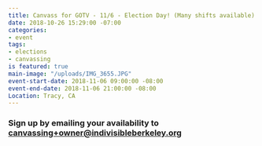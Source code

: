 ```yaml
---
title: Canvass for GOTV - 11/6 - Election Day! (Many shifts available)
date: 2018-10-26 15:29:00 -07:00
categories:
- event
tags:
- elections
- canvassing
is featured: true
main-image: "/uploads/IMG_3655.JPG"
event-start-date: 2018-11-06 09:00:00 -08:00
event-end-date: 2018-11-06 21:00:00 -08:00
Location: Tracy, CA
---
```


### Sign up by emailing your availability to [canvassing+owner@indivisibleberkeley.org](mailto:canvassing+owner@indivisibleberkeley.org)
